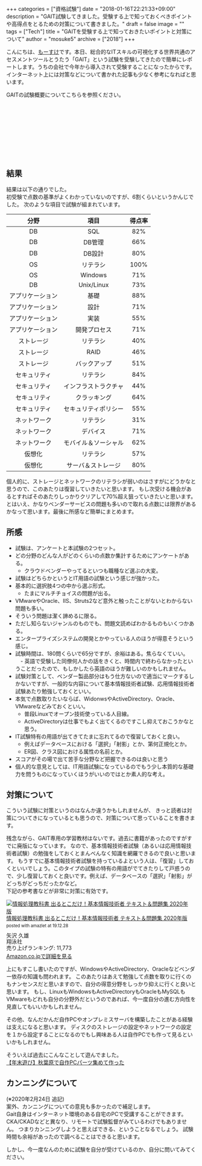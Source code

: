 +++
categories = ["資格試験"]
date = "2018-01-16T22:21:33+09:00"
description = "GAIT試験してきました。受験する上で知っておくべきポイントや高得点をとるための対策について書きました。"
draft = false
image = ""
tags = ["Tech"]
title = "GAITを受験する上で知っておきたいポイントと対策について"
author = "mosuke5"
archive = ["2018"]
+++

こんにちは、[もーすけ](https://twitter.com/mosuke5)です。本日、総合的なITスキルの可視化する世界共通のアセスメントツールとうたう「GAIT」という試験を受験してきたので簡単にレポートします。うちの会社で今年から導入されて受験することになったからです。インターネット上には対策などについて書かれた記事も少なく参考になればと思います。

GAITの試験概要についてこちらを参照ください。  
<div class="iframely-embed"><div class="iframely-responsive" style="height: 140px; padding-bottom: 0;"><a href="https://www.gait.org/about-gait/" data-iframely-url="//cdn.iframe.ly/O9ifLEa?iframe=card-small"></a></div></div><script async src="//cdn.iframe.ly/embed.js" charset="utf-8"></script>

<!--more-->

## 結果
結果は以下の通りでした。  
初受験で点数の基準がよくわかっていないのですが、6割くらいというかんじでした。
次のような項目で試験が組まれています。

|分野|項目|得点率|
|:--:|:--:|:--:|
|DB|SQL|82%|
|DB|DB管理|66%|
|DB|DB設計|80%|
|OS|リテラシ|100%|
|OS|Windows|71%|
|DB|Unix/Linux|73%|
|アプリケーション|基礎|88%|
|アプリケーション|設計|71%|
|アプリケーション|実装|55%|
|アプリケーション|開発プロセス|71%|
|ストレージ|リテラシ|40%|
|ストレージ|RAID|46%|
|ストレージ|バックアップ|51%|
|セキュリティ|リテラシ|84%|
|セキュリティ|インフラストラクチャ|44%|
|セキュリティ|クラッキング|64%|
|セキュリティ|セキュリティポリシー|55%|
|ネットワーク|リテラシ|31%|
|ネットワーク|デバイス|71%|
|ネットワーク|モバイル＆ソーシャル|62%|
|仮想化|リテラシ|57%|
|仮想化|サーバ＆ストレージ|80%|

個人的に、ストレージとネットワークのリテラシが弱いのはさすがにどうかなと思うので、このあたりは復習していきたいと思います。
もし次受ける機会があるとすればそのあたりしっかりクリアして70%超え狙っていきたいと思います。
とはいえ、かなりベンダーサービスの問題も多いので取れる点数には限界があるかなって思います。最後に所感など簡単にまとめます。

## 所感
- 試験は、アンケートと本試験の2つセット。
- どの分野のどんな人がどのくらいの点数か集計するためにアンケートがある。
    - クラウドベンダーやってるといつも職種など選ぶの大変。
- 試験はどちらかというとIT用語の試験という感じが強かった。
- 基本的に選択肢4つの中から選ぶ形式。
  - たまにマルチチョイスの問題が出る。
- VMwareやOracle、IIS、Struts2など意外と触ったことがないとわからない問題も多い。
- そういう問題は潔く諦めるに限る。
- ただし知らないジャンルのものでも、問題文読めばわかるものもいくつかある。
- エンタープライズシステムの開発とかやっている人のほうが得意そうという感じ。
- 試験時間は、180問くらいで65分ですが、余裕はある。焦らなくていい。
　- 英語で受験した同僚何人かの話をきくと、時間内で終わらなかったということだったので、もしかしたら英語のほうが難しいのかもしれません。
- 試験対策として、ベンダー製品部分はもう仕方ないので適当にマークするしかないですが、一般的な内容について基本情報技術者試験、応用情報技術者試験あたり勉強しておくといい。
- 本気で点数取りたいならば、WidonwsやActiveDirectory、Oracle、VMwareなどみておくといい。
  - 普段Linuxでオープン技術使っている人目線。
  - ActiveDirectoryは仕事でもよく出てくるのですこし抑えておこうかなと思う。
- IT試験特有の用語が出てきてたまに忘れてるので復習しておくと良い。
  - 例えばデータベースにおける「選択」「射影」とか、第何正規化とか。
  - ER図、クラス図における属性の名前とか。
- スコアがその場で出て苦手な分野など把握できるのは良いと思う
- 個人的な意見としては、IT用語試験になっているのでもう少し本質的な基礎力を問うものになっていくほうがいいのではとか素人的な考え。

## 対策について
こういう試験に対策というのはなんか違うかもしれませんが、
きっと読者は対策についてきになっているとも思うので、対策について思っていることを書きます。

残念ながら、GAIT専用の学習教材はないです。過去に書籍があったのですがすでに廃版になっています。
なので、基本情報技術者試験（あるいは応用情報技術者試験）の勉強をしておくとまんべんなく知識を網羅できるので良いと思います。
もうすでに基本情報技術者試験を持っているよという人は、「復習」しておくといいでしょう。このタイプの試験の特有の用語がでてきたりして戸惑うので、少し復習しておくと良いです。例えば、データベースの「選択」「射影」がどっちがどっちだったかなど。  
下記の参考書などが非常に対策に有効です。

<div class="amazlet-box" style="margin-bottom:0px;"><div class="amazlet-image" style="float:left;margin:0px 12px 1px 0px;"><a href="https://amzn.to/2SID8bx" ="amazletlink" target="_blank"><img src="https://images-fe.ssl-images-amazon.com/images/I/51a0KH6GKiL._SL160_.jpg" alt="情報処理教科書 出るとこだけ！基本情報技術者 テキスト＆問題集 2020年版" style="border: none;" /></a></div><div class="amazlet-info" style="line-height:120%; margin-bottom: 10px"><div class="amazlet-" style="margin-bottom:10px;line-height:120%"><a href="https://amzn.to/2SID8bx" ="amazletlink" target="_blank">情報処理教科書 出るとこだけ！基本情報技術者 テキスト＆問題集 2020年版</a><div class="amazlet-powered-date" style="font-size:80%;margin-top:5px;line-height:120%">posted with amazlet at 19.12.28</div></div><div class="amazlet-detail">矢沢 久雄 <br />翔泳社 <br />売り上げランキング: 11,773<br /></div><div class="amazlet-sub-info" style="float: left;"><div class="amazlet-link" style="margin-top: 5px"><a href="https://amzn.to/2SID8bx" ="amazletlink" target="_blank">Amazon.co.jpで詳細を見る</a></div></div></div><div class="amazlet-footer" style="clear: left"></div></div>


上にもすこし書いたのですが、WindowsやActiveDirectory、Oracleなどベンダー依存の知識も問われます。
このあたりはあえて勉強して点数を取りに行くのもナンセンスだと思いますので、自分の得意分野をしっかり抑えに行くと良いと思います。
もし、LinuxもWindowsもActiveDirectoryもOracleもMySQLもVMwareもどれも自分の分野外だというのであれば、今一度自分の進む方向性を見直してもいいかもしれません。

その他、なんだかんだ自作PCやオンプレミスサーバを構築したことがある経験は支えになると思います。
ディスクのストレージの設定やネットワークの設定を１から設定することになるのでもし興味ある人は自作PCでも作って見るといいかもしれません。

そういえば過去にこんなことして遊んでました。  
[【年末遊び】秋葉原で自作PCパーツ集めて作った](https://blog.mosuke.tech/entry/2014/12/29/154251/)

## カンニングについて
(※2020年2月24日 追記)  
案外、カンニングについての意見も多かったので補足します。  
Gait自身はインターネット環境のある自宅のPCで受講することができます。
CKA/CKADなどと異なり、リモートで試験監督がみているわけでもありません。
つまりカンニングしようと思えばできる、ということなるでしょう。
試験時間も余裕があったので調べることはできると思います。

しかし、今一度なんのために試験を自分が受けているのか、自分に問いてみてください。
